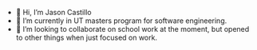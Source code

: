 - 👋 Hi, I’m Jason Castillo
- 🌱 I’m currently in UT masters program for software engineering. 
- 💞️ I’m looking to collaborate on school work at the moment, but opened to other things when just focused on work. 

<!---
conejoking/conejoking is a ✨ special ✨ repository because its `README.md` (this file) appears on your GitHub profile.
You can click the Preview link to take a look at your changes.
--->
